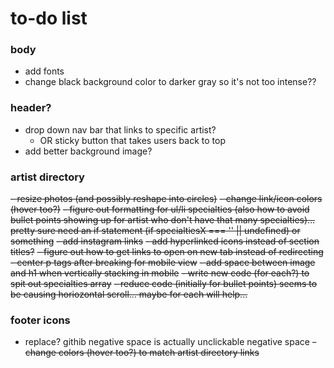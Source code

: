 # to-do list

### body
- add fonts
- change black background color to darker gray so it's not too intense??

### header?
- drop down nav bar that links to specific artist?
    - OR sticky button that takes users back to top
- add better background image?


### artist directory
~~- ~~resize photos (and possibly reshape into circles)~~~~
~~- change link/icon colors (hover too?)~~
~~- figure out formatting for ul/li specialties (also how to avoid bullet points showing up for artist who don't have that many specialties)... pretty sure need an if statement (if specialtiesX === '' || undefined) or something~~
~~- add instagram links~~
~~- add hyperlinked icons instead of section titles?~~
~~- figure out how to get links to open on new tab instead of redirecting~~
~~- center p tags after breaking for mobile view~~
~~- add space between image and h1 when vertically stacking in mobile~~
~~- write new code (for each?) to spit out specialties array~~
  ~~- reduce code (initially for bullet points) seems to be causing horiozontal scroll... maybe for each will help...~~

### footer icons
- replace? githib negative space is actually unclickable negative space
~~- change colors (hover too?) to match artist directory links~~